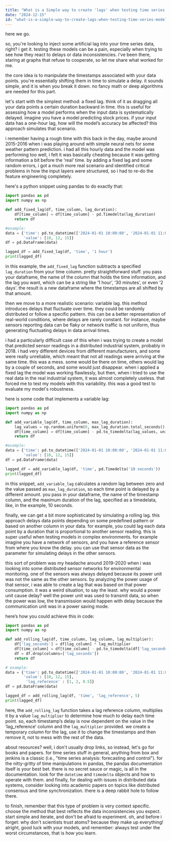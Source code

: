 ```yaml
---
title: "What is a Simple way to create 'lags' when testing time series models?"
date: "2024-12-15"
id: "what-is-a-simple-way-to-create-lags-when-testing-time-series-models"
---
```


here we go.

so, you're looking to inject some artificial lag into your time series data, right? i get it. testing these models can be a pain, especially when trying to see how they react to delays or data inconsistencies. i've been there, staring at graphs that refuse to cooperate, so let me share what worked for me.

the core idea is to manipulate the timestamps associated with your data points. you're essentially shifting them in time to simulate a delay. it sounds simple, and it is when you break it down. no fancy math or deep algorithms are needed for this part.

let's start with the simplest method: a fixed lag. think of it as dragging all your data points a certain duration backward in time. this is useful for assessing how a model performs when the input data is systematically delayed. imagine you have a model predicting stock prices. if your input data has a one-hour lag, how will the model’s accuracy be affected? this approach simulates that scenario.

i remember having a rough time with this back in the day, maybe around 2015-2016 when i was playing around with simple neural nets for some weather pattern prediction. i had all this hourly data and the model was performing too well, i felt it was basically cheating because it was getting information a bit before the ‘real’ time. by adding a fixed lag and some random errors, i got a much more real scenario and identified critical problems in how the input layers were structured, so i had to re-do the feature engineering completely.

here's a python snippet using pandas to do exactly that:

```python
import pandas as pd
import numpy as np

def add_fixed_lag(df, time_column, lag_duration):
    df[time_column] = df[time_column] - pd.Timedelta(lag_duration)
    return df

#example:
data = {'time': pd.to_datetime(['2024-01-01 10:00:00', '2024-01-01 11:00:00', '2024-01-01 12:00:00']),
        'value': [10, 12, 15]}
df = pd.DataFrame(data)

lagged_df = add_fixed_lag(df, 'time', '1 hour')
print(lagged_df)

```

in this example, the `add_fixed_lag` function subtracts a specified `lag_duration` from your time column. pretty straightforward stuff. you pass your dataframe, the name of the column that holds the time information, and the lag you want, which can be a string like ‘1 hour’, ‘30 minutes’, or even ‘2 days’. the result is a new dataframe where the timestamps are all shifted by that amount.

then we move to a more realistic scenario: variable lag. this method introduces delays that fluctuate over time. they could be randomly distributed or follow a specific pattern. this can be a better representation of real-world conditions, where delays are rarely constant. for instance, maybe sensors reporting data can be flaky or network traffic is not uniform, thus generating fluctuating delays in data arrival times.

i had a particularly difficult case of this when i was trying to create a model that predicted sensor readings in a distributed industrial system, probably in 2018. i had very different devices from different manufacturers, and some were really unreliable, which meant that not all readings were arriving at the same time. this was a mess. some would be there on time, others would lag by a couple of seconds, and some would just disappear. when i applied a fixed lag the model was working flawlessly, but then, when i tried to use the real data in the real industrial system, it was almost completely useless. that forced me to test my models with this variability. this was a good test to evaluate my model's robustness.

here is some code that implements a variable lag:

```python
import pandas as pd
import numpy as np

def add_variable_lag(df, time_column, max_lag_duration):
    lag_values = np.random.uniform(0, max_lag_duration.total_seconds(), size=len(df))
    df[time_column] = df[time_column] - pd.to_timedelta(lag_values, unit='s')
    return df

#example:
data = {'time': pd.to_datetime(['2024-01-01 10:00:00', '2024-01-01 11:00:00', '2024-01-01 12:00:00']),
        'value': [10, 12, 15]}
df = pd.DataFrame(data)

lagged_df = add_variable_lag(df, 'time', pd.Timedelta('10 seconds'))
print(lagged_df)
```

in this snippet, `add_variable_lag` calculates a random lag between zero and the value passed as `max_lag_duration`, so each time point is delayed by a different amount. you pass in your dataframe, the name of the timestamp column, and the maximum duration of the lag, specified as a timedelata, like, in the example, 10 seconds.

finally, we can get a bit more sophisticated by simulating a rolling lag. this approach delays data points depending on some predefined pattern or based on another column in your data. for example, you could lag each data point by a duration that is proportional to another sensor reading. this is super useful when testing models in complex environments. for example imagine you have a network of sensors, and you have a reference sensor from where you know the delay. you can use that sensor data as the parameter for simulating delays in the other sensors.

this sort of problem was my headache around 2019-2020 when i was looking into some distributed sensor networks for environmental monitoring. one of the sensors was always delayed because its power unit was not the same as the other sensors. by analyzing the power usage of that sensor, i was able to create a lag that was based on that power consumption. it was a weird situation, to say the least. why would a power unit cause delay? well the power unit was used to transmit data, so when the power was low, the transmission would happen with delay because the communication unit was in a power saving mode.

here’s how you could achieve this in code:

```python
import pandas as pd
import numpy as np

def add_rolling_lag(df, time_column, lag_column, lag_multiplier):
    df['lag_seconds'] = df[lag_column] * lag_multiplier
    df[time_column] = df[time_column] - pd.to_timedelta(df['lag_seconds'], unit='s')
    df = df.drop(columns=['lag_seconds'])
    return df

# example:
data = {'time': pd.to_datetime(['2024-01-01 10:00:00', '2024-01-01 11:00:00', '2024-01-01 12:00:00']),
        'value': [10, 12, 15],
         'lag_reference' : [1, 2, 0.5]}
df = pd.DataFrame(data)

lagged_df = add_rolling_lag(df, 'time', 'lag_reference', 5)
print(lagged_df)

```

here, the `add_rolling_lag` function takes a lag reference column, multiplies it by a value `lag_multiplier` to determine how much to delay each time point. so, each timestamp’s delay is now dependent on the value in the ‘lag\_reference’ column and the `lag_multiplier` provided. we create a temporary column for the lag, use it to change the timestamps and then remove it, not to mess with the rest of the data.

about resources? well, i don't usually drop links, so instead, let's go for books and papers. for time series stuff in general, anything from box and jenkins is a classic (i.e., "time series analysis: forecasting and control"). for the nitty-gritty of time manipulations in pandas, the pandas documentation itself is your best bet. there is no secret sauce or magic, is all in the documentation. look for the `datetime` and `timedelta` objects and how to operate with them. and finally, for dealing with issues in distributed data systems, consider looking into academic papers on topics like distributed consensus and time synchronization. there is a deep rabbit hole to follow there.

to finish, remember that this type of problem is very context specific. choose the method that best reflects the data inconsistencies you expect. start simple and iterate, and don't be afraid to experiment. oh, and before i forget: why don't scientists trust atoms? because they make up everything! alright, good luck with your models, and remember: always test under the worst circumstances, that is how you learn.
